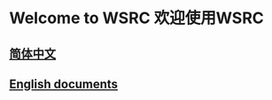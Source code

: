 # Welcome to WSRC 欢迎使用WSRC
## <a href="./READMEs/README.zh-CN.md">简体中文</a>
## <a href="./READMEs/README.EN.md">English documents</a>